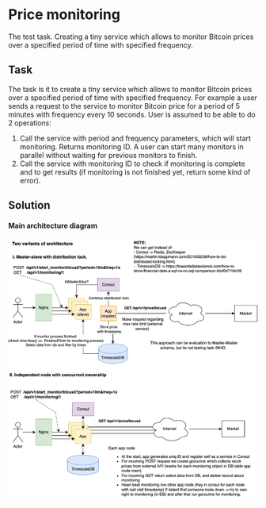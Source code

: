 # Price monitoring
The test task. Creating a tiny service which allows to monitor Bitcoin prices over a specified period of time with specified frequency.

## Task
The task is it to create a tiny service which allows to monitor Bitcoin prices over a specified period of time with specified frequency. For example a user
sends a request to the service to monitor Bitcoin price for a period of 5 minutes with frequency every 10 seconds. User is assumed to be able to do 2 operations:
1. Call the service with period and frequency parameters, which will start monitoring. Returns monitoring ID. A user can start many monitors in parallel without waiting for previous monitors to finish.
2. Call the service with monitoring ID to check if monitoring is complete and to get results (if monitoring is not finished yet, return some kind of error).


## Solution


#### Main architecture diagram

![img](./.img/main_diagram.png)
